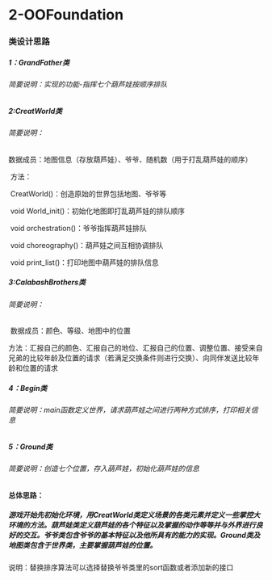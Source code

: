 # 2-OOFoundation

### 类设计思路



##### 1：GrandFather类

###### 	简要说明：实现的功能-指挥七个葫芦娃按顺序排队



##### 2:CreatWorld类

###### 	简要说明：

​			数据成员：地图信息（存放葫芦娃）、爷爷、随机数（用于打乱葫芦娃的顺序）

​			方法：

​					CreatWorld()：创造原始的世界包括地图、爷爷等

​					void World_init()：初始化地图即打乱葫芦娃的排队顺序

​					void orchestration()：爷爷指挥葫芦娃排队

​					void choreography()：葫芦娃之间互相协调排队

​					void print_list()：打印地图中葫芦娃的排队信息



##### 3:CalabashBrothers类

###### 	简要说明：

​			数据成员：颜色、等级、地图中的位置

​			方法：汇报自己的颜色、汇报自己的地位、汇报自己的位置、调整位置、接受来自兄弟的比较年龄及位置的请求（若满足交换条件则进行交换）、向同伴发送比较年龄和位置的请求



##### 4：Begin类

###### 	简要说明：main函数定义世界，请求葫芦娃之间进行两种方式排序，打印相关信息



##### 5：Ground类

###### 	简要说明：创造七个位置，存入葫芦娃，初始化葫芦娃的信息



#### 总体思路：

##### 		游戏开始先初始化环境，用CreatWorld类定义场景的各类元素并定义一些掌控大环境的方法。葫芦娃类定义葫芦娃的各个特征以及掌握的动作等等并与外界进行良好的交互。爷爷类包含爷爷的基本特征以及他所具有的能力的实现。Ground类及地图类包含于世界类，主要掌握葫芦娃的位置。

说明：替换排序算法可以选择替换爷爷类里的sort函数或者添加新的接口

